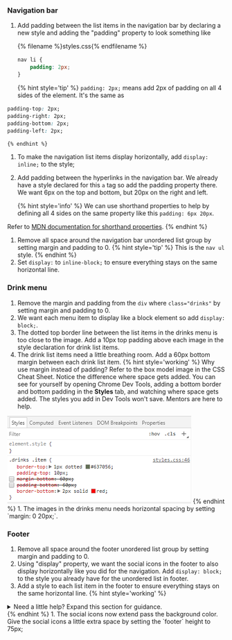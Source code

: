 ### Navigation bar
1. Add padding between the list items in the navigation bar by declaring a new style and adding the "padding" property to look something like
    
    {% filename %}styles.css{% endfilename %}
    ```css
    nav li {
        padding: 2px;
    }
    ```
    {% hint style='tip' %}
`padding: 2px;` means add 2px of padding on all 4 sides of the element. It's the same as 
```css
padding-top: 2px;
padding-right: 2px;
padding-bottom: 2px;
padding-left: 2px;
```
    {% endhint %}
1. To make the navigation list items display horizontally, add `display: inline;` to the style;
1. Add padding between the hyperlinks in the navigation bar. We already have a style declared for this `a` tag so add the padding property there. We want 6px on the top and bottom, but 20px on the right and left. 

    {% hint style='info' %}
We can use shorthand properties to help by defining all 4 sides on the same property like this `padding: 6px 20px`. 

Refer to [MDN documentation for shorthand properties](https://developer.mozilla.org/en-US/docs/Web/CSS/Shorthand_properties).
    {% endhint %}

1. Remove all space around the navigation bar unordered list group by setting margin and padding to 0.
    {% hint style='tip' %}
This is the `nav ul` style.
    {% endhint %}
1. Set `display:` to `inline-block;` to ensure everything stays on the same horizontal line. 

### Drink menu
1. Remove the margin and padding from the `div` where `class="drinks"` by setting margin and padding to 0.
1. We want each menu item to display like a block element so add `display: block;`.
1. The dotted top border line between the list items in the drinks menu is too close to the image. Add a 10px top padding above each image in the style declaration for drink list items.
1. The drink list items need a little breathing room. Add a 60px bottom margin between each drink list item.
    {% hint style='working' %}
Why use margin instead of padding? Refer to the box model image in the CSS Cheat Sheet. Notice the difference where space gets added. You can see for yourself by opening Chrome Dev Tools, adding a bottom border and bottom padding in the **Styles** tab, and watching where space gets added. The styles you add in Dev Tools won't save. Mentors are here to help.  
<img src="./images/padding-vs-margin.png">
    {% endhint %}
1. The images in the drinks menu needs horizontal spacing by setting `margin: 0 20px;`.

### Footer
1. Remove all space around the footer unordered list group by setting margin and padding to 0.
1. Using "display" property, we want the social icons in the footer to also display horizontally like you did for the navigation. Add `display: block;` to the style you already have for the unordered list in footer. 
1. Add a style to each list item in the footer to ensure everything stays on the same horizontal line.
    {% hint style='working' %}
<details>
<summary>
Need a little help? Expand this section for guidance. 
</summary>
Declare a style for the `li` tag within `footer` and add `display: inline-block;` 
</details>
   {% endhint %}
1. The social icons now extend pass the background color. Give the social icons a little extra space by setting the `footer` height to 75px;
